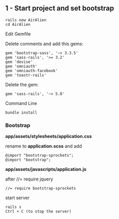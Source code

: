 ## 1 - Start project and set bootstrap

    rails new AirAlien
    cd AirAlien

Edit Gemfile

Delete comments and add this gems:

    gem 'bootstrap-sass', '~> 3.3.5'
    gem 'sass-rails', '>= 3.2'
    gem 'devise'
    gem 'omniauth'
    gem 'omniauth-facebook'
    gem 'toastr-rails'

Delete the gem:

    gem 'sass-rails', '~> 5.0'

Command Line

    bundle install


### Bootstrap

**app/assets/stylesheets/application.css**

rename to **application.scss** and add

    @import "bootstrap-sprockets";
    @import "bootstrap";

**app/assets/javascripts/application.js**

after //= require jquery

    //= require bootstrap-sprockets

start server

    rails s
    Ctrl + C (to stop the server)